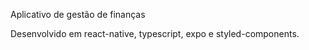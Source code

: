 Aplicativo de gestão de finanças

Desenvolvido em react-native, typescript, expo e styled-components.